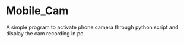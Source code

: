 # Mobile_Cam
A simple program to activate phone camera through python script and display the cam recording in pc.
